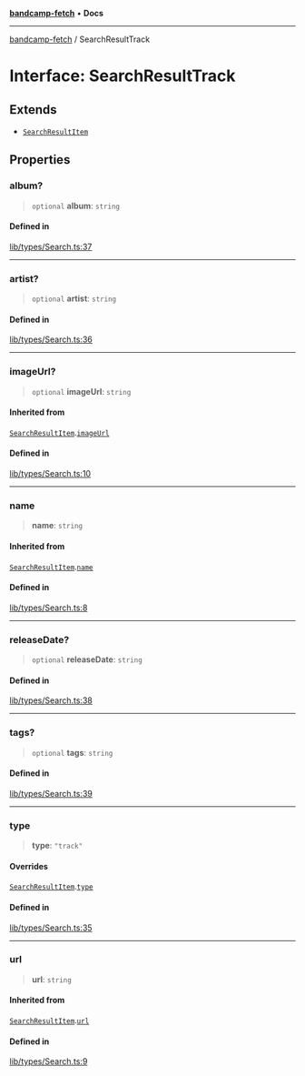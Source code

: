 [**bandcamp-fetch**](../README.md) • **Docs**

***

[bandcamp-fetch](../README.md) / SearchResultTrack

# Interface: SearchResultTrack

## Extends

- [`SearchResultItem`](SearchResultItem.md)

## Properties

### album?

> `optional` **album**: `string`

#### Defined in

[lib/types/Search.ts:37](https://github.com/patrickkfkan/bandcamp-fetch/blob/be622bf87b8ac66e98b356306b6a650b7972970c/src/lib/types/Search.ts#L37)

***

### artist?

> `optional` **artist**: `string`

#### Defined in

[lib/types/Search.ts:36](https://github.com/patrickkfkan/bandcamp-fetch/blob/be622bf87b8ac66e98b356306b6a650b7972970c/src/lib/types/Search.ts#L36)

***

### imageUrl?

> `optional` **imageUrl**: `string`

#### Inherited from

[`SearchResultItem`](SearchResultItem.md).[`imageUrl`](SearchResultItem.md#imageurl)

#### Defined in

[lib/types/Search.ts:10](https://github.com/patrickkfkan/bandcamp-fetch/blob/be622bf87b8ac66e98b356306b6a650b7972970c/src/lib/types/Search.ts#L10)

***

### name

> **name**: `string`

#### Inherited from

[`SearchResultItem`](SearchResultItem.md).[`name`](SearchResultItem.md#name)

#### Defined in

[lib/types/Search.ts:8](https://github.com/patrickkfkan/bandcamp-fetch/blob/be622bf87b8ac66e98b356306b6a650b7972970c/src/lib/types/Search.ts#L8)

***

### releaseDate?

> `optional` **releaseDate**: `string`

#### Defined in

[lib/types/Search.ts:38](https://github.com/patrickkfkan/bandcamp-fetch/blob/be622bf87b8ac66e98b356306b6a650b7972970c/src/lib/types/Search.ts#L38)

***

### tags?

> `optional` **tags**: `string`

#### Defined in

[lib/types/Search.ts:39](https://github.com/patrickkfkan/bandcamp-fetch/blob/be622bf87b8ac66e98b356306b6a650b7972970c/src/lib/types/Search.ts#L39)

***

### type

> **type**: `"track"`

#### Overrides

[`SearchResultItem`](SearchResultItem.md).[`type`](SearchResultItem.md#type)

#### Defined in

[lib/types/Search.ts:35](https://github.com/patrickkfkan/bandcamp-fetch/blob/be622bf87b8ac66e98b356306b6a650b7972970c/src/lib/types/Search.ts#L35)

***

### url

> **url**: `string`

#### Inherited from

[`SearchResultItem`](SearchResultItem.md).[`url`](SearchResultItem.md#url)

#### Defined in

[lib/types/Search.ts:9](https://github.com/patrickkfkan/bandcamp-fetch/blob/be622bf87b8ac66e98b356306b6a650b7972970c/src/lib/types/Search.ts#L9)
